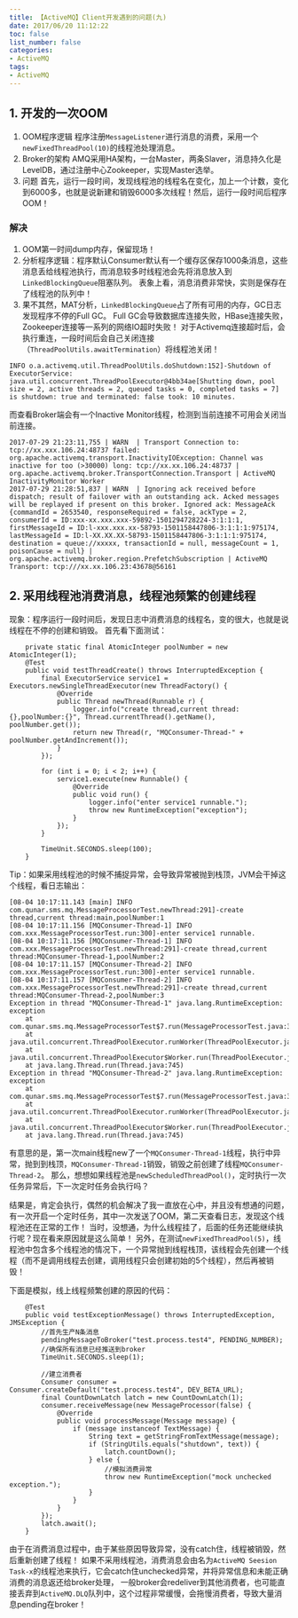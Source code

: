 ```yaml
---
title: 【ActiveMQ】Client开发遇到的问题(九)
date: 2017/06/20 11:12:22
toc: false
list_number: false
categories:
- ActiveMQ
tags:
- ActiveMQ
---
```


## 1. 开发的一次OOM
1. OOM程序逻辑
程序注册`MessageListener`进行消息的消费，采用一个`newFixedThreadPool(10)`的线程池处理消息。
2. Broker的架构
AMQ采用HA架构，一台Master，两条Slaver，消息持久化是LevelDB，通过注册中心Zookeeper，实现Master选举。
3. 问题
首先，运行一段时间，发现线程池的线程名在变化，加上一个计数，变化到6000多，也就是说新建和销毁6000多次线程！然后，运行一段时间后程序OOM！
### 解决
1. OOM第一时间dump内存，保留现场！
2. 分析程序逻辑：程序默认Consumer默认有一个缓存区保存1000条消息，这些消息丢给线程池执行，而消息较多时线程池会先将消息放入到`LinkedBlockingQueue`阻塞队列。
表象上看，消息消费非常快，实则是保存在了线程池的队列中！
3. 果不其然，MAT分析，`LinkedBlockingQueue`占了所有可用的内存，GC日志发现程序不停的Full GC。
Full GC会导致数据库连接失败，HBase连接失败，Zookeeper连接等一系列的网络IO超时失败！
对于Activemq连接超时后，会执行重连，一段时间后会自己关闭连接（`ThreadPoolUtils.awaitTermination`）将线程池关闭！
```
INFO o.a.activemq.util.ThreadPoolUtils.doShutdown:152]-Shutdown of ExecutorService: java.util.concurrent.ThreadPoolExecutor@4bb34ae[Shutting down, pool size = 2, active threads = 2, queued tasks = 0, completed tasks = 7] is shutdown: true and terminated: false took: 10 minutes.
```
而查看Broker端会有一个Inactive Monitor线程，检测到当前连接不可用会关闭当前连接。
```
2017-07-29 21:23:11,755 | WARN  | Transport Connection to: tcp://xx.xxx.106.24:48737 failed: org.apache.activemq.transport.InactivityIOException: Channel was inactive for too (>30000) long: tcp://xx.xx.106.24:48737 | org.apache.activemq.broker.TransportConnection.Transport | ActiveMQ InactivityMonitor Worker
2017-07-29 21:28:51,837 | WARN  | Ignoring ack received before dispatch; result of failover with an outstanding ack. Acked messages will be replayed if present on this broker. Ignored ack: MessageAck {commandId = 2653540, responseRequired = false, ackType = 2, consumerId = ID:xxx-xx.xxx.xxx-59892-1501294728224-3:1:1:1, firstMessageId = ID:l-xxx.xxx.xx-58793-1501158447806-3:1:1:1:975174, lastMessageId = ID:l-XX.XX.XX-58793-1501158447806-3:1:1:1:975174, destination = queue://xxxxx, transactionId = null, messageCount = 1, poisonCause = null} | org.apache.activemq.broker.region.PrefetchSubscription | ActiveMQ Transport: tcp:///xx.xx.106.23:43678@56161
```

## 2. 采用线程池消费消息，线程池频繁的创建线程
现象：程序运行一段时间后，发现日志中消费消息的线程名，变的很大，也就是说线程在不停的创建和销毁。
首先看下面测试：
```
    private static final AtomicInteger poolNumber = new AtomicInteger(1);
    @Test
    public void testThreadCreate() throws InterruptedException {
        final ExecutorService service1 = Executors.newSingleThreadExecutor(new ThreadFactory() {
            @Override
            public Thread newThread(Runnable r) {
                logger.info("create thread,current thread:{},poolNumber:{}", Thread.currentThread().getName(), poolNumber.get());
                return new Thread(r, "MQConsumer-Thread-" + poolNumber.getAndIncrement());
            }
        });

        for (int i = 0; i < 2; i++) {
            service1.execute(new Runnable() {
                @Override
                public void run() {
                    logger.info("enter service1 runnable.");
                    throw new RuntimeException("exception");
                }
            });
        }

        TimeUnit.SECONDS.sleep(100);
    }
```
Tip：如果采用线程池的时候不捕捉异常，会导致异常被抛到栈顶，JVM会干掉这个线程，看日志输出：
```
[08-04 10:17:11.143 [main] INFO com.qunar.sms.mq.MessageProcessorTest.newThread:291]-create thread,current thread:main,poolNumber:1
[08-04 10:17:11.156 [MQConsumer-Thread-1] INFO com.xxx.MessageProcessorTest.run:300]-enter service1 runnable.
[08-04 10:17:11.156 [MQConsumer-Thread-1] INFO com.xxx.MessageProcessorTest.newThread:291]-create thread,current thread:MQConsumer-Thread-1,poolNumber:2
[08-04 10:17:11.157 [MQConsumer-Thread-2] INFO com.xxx.MessageProcessorTest.run:300]-enter service1 runnable.
[08-04 10:17:11.157 [MQConsumer-Thread-2] INFO com.xxx.MessageProcessorTest.newThread:291]-create thread,current thread:MQConsumer-Thread-2,poolNumber:3
Exception in thread "MQConsumer-Thread-1" java.lang.RuntimeException: exception
	at com.qunar.sms.mq.MessageProcessorTest$7.run(MessageProcessorTest.java:301)
	at java.util.concurrent.ThreadPoolExecutor.runWorker(ThreadPoolExecutor.java:1145)
	at java.util.concurrent.ThreadPoolExecutor$Worker.run(ThreadPoolExecutor.java:615)
	at java.lang.Thread.run(Thread.java:745)
Exception in thread "MQConsumer-Thread-2" java.lang.RuntimeException: exception
	at com.qunar.sms.mq.MessageProcessorTest$7.run(MessageProcessorTest.java:301)
	at java.util.concurrent.ThreadPoolExecutor.runWorker(ThreadPoolExecutor.java:1145)
	at java.util.concurrent.ThreadPoolExecutor$Worker.run(ThreadPoolExecutor.java:615)
	at java.lang.Thread.run(Thread.java:745)
```
有意思的是，第一次main线程new了一个`MQConsumer-Thread-1`线程，执行中异常，抛到到栈顶，`MQConsumer-Thread-1`销毁，销毁之前创建了线程`MQConsumer-Thread-2`。
那么，想想如果线程池是`newScheduledThreadPool()`，定时执行一次任务异常后，下一次定时任务会执行吗？

结果是，肯定会执行，偶然的机会解决了我一直放在心中，并且没有想通的问题，有一次开启一个定时任务，其中一次发送了OOM，第二天查看日志，发现这个线程池还在正常的工作！
当时，没想通，为什么线程挂了，后面的任务还能继续执行呢？现在看来原因就是这么简单！
另外，在测试`newFixedThreadPool(5)`，线程池中包含多个线程池的情况下，一个异常抛到线程栈顶，该线程会先创建一个线程（而不是调用线程去创建，调用线程只会创建初始的5个线程），然后再被销毁！

下面是模拟，线上线程频繁创建的原因的代码：
```
    @Test
    public void testExceptionMessage() throws InterruptedException, JMSException {
        //首先生产N条消息
        pendingMessageToBroker("test.process.test4", PENDING_NUMBER);
        //确保所有消息已经推送到broker
        TimeUnit.SECONDS.sleep(1);

        //建立消费者
        Consumer consumer = Consumer.createDefault("test.process.test4", DEV_BETA_URL);
        final CountDownLatch latch = new CountDownLatch(1);
        consumer.receiveMessage(new MessageProcessor(false) {
            @Override
            public void processMessage(Message message) {
                if (message instanceof TextMessage) {
                    String text = getStringFromTextMessage(message);
                    if (StringUtils.equals("shutdown", text)) {
                        latch.countDown();
                    } else {
                        //模拟消费异常
                        throw new RuntimeException("mock unchecked exception.");
                    }
                }
            }
        });
        latch.await();
    }
```
由于在消费消息过程中，由于某些原因导致异常，没有catch住，线程被销毁，然后重新创建了线程！
如果不采用线程池，消费消息会由名为`ActiveMQ Seesion Task-x`的线程池来执行，它会catch住unchecked异常，并将异常信息和未能正确消费的消息返还给broker处理，
一般broker会redeliver到其他消费者，也可能直接丢弃到`ActiveMQ.DLQ`队列中，这个过程非常缓慢，会拖慢消费者，导致大量消息pending在broker！ 


